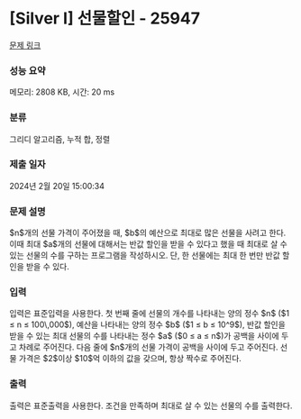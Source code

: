# [Silver I] 선물할인 - 25947 

[문제 링크](https://www.acmicpc.net/problem/25947) 

### 성능 요약

메모리: 2808 KB, 시간: 20 ms

### 분류

그리디 알고리즘, 누적 합, 정렬

### 제출 일자

2024년 2월 20일 15:00:34

### 문제 설명

<p>$n$개의 선물 가격이 주어졌을 때, $b$의 예산으로 최대로 많은 선물을 사려고 한다. 이때 최대 $a$개의 선물에 대해서는 반값 할인을 받을 수 있다고 했을 때 최대로 살 수 있는 선물의 수를 구하는 프로그램을 작성하시오. 단, 한 선물에는 최대 한 번만 반값 할인을 받을 수 있다.</p>

### 입력 

 <p>입력은 표준입력을 사용한다. 첫 번째 줄에 선물의 개수를 나타내는 양의 정수 $n$ ($1 ≤ n ≤ 100\,000$), 예산을 나타내는 양의 정수 $b$ ($1 ≤ b ≤ 10^9$), 반값 할인을 받을 수 있는 최대 선물의 수를 나타내는 정수 $a$ ($0 ≤ a ≤ n$)가 공백을 사이에 두고 차례로 주어진다. 다음 줄에 $n$개의 선물 가격이 공백을 사이에 두고 주어진다. 선물 가격은 $2$이상 $10$억 이하의 값을 갖으며, 항상 짝수로 주어진다.</p>

### 출력 

 <p>출력은 표준출력을 사용한다. 조건을 만족하며 최대로 살 수 있는 선물의 수를 출력한다.</p>

